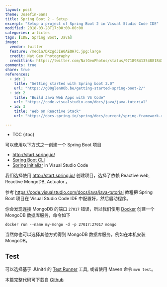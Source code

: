 ```yaml
---
layout: post
theme: Josefin-Sans
title: Spring Boot 2 - Setup
excerpt: "Setup a project of Spring Boot 2 in Visual Studio Code IDE"
modified: 2018-03-28T17:00:00-00:00
categories: articles
tags: [IDE, Spring Boot, Java]
image:
  vendor: twitter
  feature: /media/DXzgdJIW0AEQH7C.jpg:large
  credit: Nat Geo Photography‏
  creditlink: https://twitter.com/NatGeoPhotos/status/971898413548818432
comments: true
share: true
references:
  - id: 1
    title: "Getting started with Spring boot 2.0"
    url: "https://g00glen00b.be/getting-started-spring-boot-2/"
  - id: 2
    title: "Build Java Web Apps with VS Code"
    url: "https://code.visualstudio.com/docs/java/java-tutorial"
  - id: 3
    title: "Web on Reactive Stack"
    url: "https://docs.spring.io/spring/docs/current/spring-framework-reference/web-reactive.html"

---
```


* TOC
{:toc}

可以使用以下方式之一创建一个 Spring Boot 项目

* http://start.spring.io/
* [Spring Boot CLI][spring-boot-cli]
* [Spring Initializr](https://marketplace.visualstudio.com/items?itemName=vscjava.vscode-spring-initializr) in Visual Studio Code

我们选择使用 http://start.spring.io/ 创建项目，选择了依赖 Reactive web, Reactive MongoDB, Actuator 。

参考 https://code.visualstudio.com/docs/java/java-tutorial 教程把 Spring Boot 项目在 Visual Studio Code IDE 中配置好，然后启动程序。

你会发现连接 MongoDB 的端口 `27017` 错误，所以我们使用 [Docker][Docker] 创建一个 MongoDB 数据库服务，命令如下

`docker run --name my-mongo -d -p 27017:27017 mongo`

当然你也可以选择其他方式得到 MongoDB 数据库服务，例如在本机安装 MongoDB。

## Test
可以选择基于 JUnit4 的 [Test Runner][visualstudio-test] 工具, 或者使用 Maven 命令 `mvn test`。

本篇完整代码可下载自 [Github](https://github.com/tiven-wang/spring-boot-guides/tree/2-setup)



[spring-boot-cli]:https://docs.spring.io/spring-boot/docs/current/reference/htmlsingle/#cli
[Docker]:https://www.docker.com/
[visualstudio-test]:https://code.visualstudio.com/docs/languages/java#_testing
